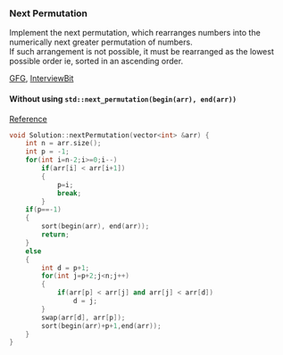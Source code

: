 ### Next Permutation
Implement the next permutation, which rearranges numbers into the numerically next greater permutation of numbers.  
If such arrangement is not possible, it must be rearranged as the lowest possible order ie, sorted in an ascending order.

[GFG](https://practice.geeksforgeeks.org/problems/next-permutation/0), [InterviewBit](https://www.interviewbit.com/problems/next-permutation/)

#### Without using `std::next_permutation(begin(arr), end(arr))`
[Reference](https://www.geeksforgeeks.org/find-next-greater-number-set-digits/)

```cpp
void Solution::nextPermutation(vector<int> &arr) {
    int n = arr.size();
    int p = -1;
    for(int i=n-2;i>=0;i--)
        if(arr[i] < arr[i+1])
        {
            p=i;
            break;
        }
    if(p==-1)
    {
        sort(begin(arr), end(arr));
        return;
    }
    else
    {
        int d = p+1;
        for(int j=p+2;j<n;j++)
        {
            if(arr[p] < arr[j] and arr[j] < arr[d])
                d = j;
        }
        swap(arr[d], arr[p]);
        sort(begin(arr)+p+1,end(arr));
    }
}
```